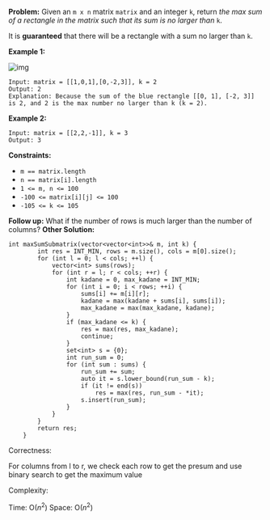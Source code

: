 **Problem:**
Given an `m x n` matrix `matrix` and an integer `k`, return *the max sum of a rectangle in the matrix such that its sum is no larger than* `k`.

It is **guaranteed** that there will be a rectangle with a sum no larger than `k`.

 

**Example 1:**

![img](https://assets.leetcode.com/uploads/2021/03/18/sum-grid.jpg)

```
Input: matrix = [[1,0,1],[0,-2,3]], k = 2
Output: 2
Explanation: Because the sum of the blue rectangle [[0, 1], [-2, 3]] is 2, and 2 is the max number no larger than k (k = 2).
```

**Example 2:**

```
Input: matrix = [[2,2,-1]], k = 3
Output: 3
```

 

**Constraints:**

- `m == matrix.length`
- `n == matrix[i].length`
- `1 <= m, n <= 100`
- `-100 <= matrix[i][j] <= 100`
- `-105 <= k <= 105`

 

**Follow up:** What if the number of rows is much larger than the number of columns?
**Other Solution:**
```
int maxSumSubmatrix(vector<vector<int>>& m, int k) {
        int res = INT_MIN, rows = m.size(), cols = m[0].size();
        for (int l = 0; l < cols; ++l) {
            vector<int> sums(rows);
            for (int r = l; r < cols; ++r) {
                int kadane = 0, max_kadane = INT_MIN;
                for (int i = 0; i < rows; ++i) {
                    sums[i] += m[i][r];
                    kadane = max(kadane + sums[i], sums[i]);
                    max_kadane = max(max_kadane, kadane);
                }
                if (max_kadane <= k) {
                    res = max(res, max_kadane);
                    continue;
                }
                set<int> s = {0};
                int run_sum = 0;
                for (int sum : sums) {
                    run_sum += sum;
                    auto it = s.lower_bound(run_sum - k);
                    if (it != end(s))
                        res = max(res, run_sum - *it);
                    s.insert(run_sum);
                }
            }
        }
        return res;
    }  
```
Correctness:

For columns from l to r, we check each row to get the presum and use binary search to get the maximum value

Complexity:

Time: O($n^2$)
Space: O($n^2$)